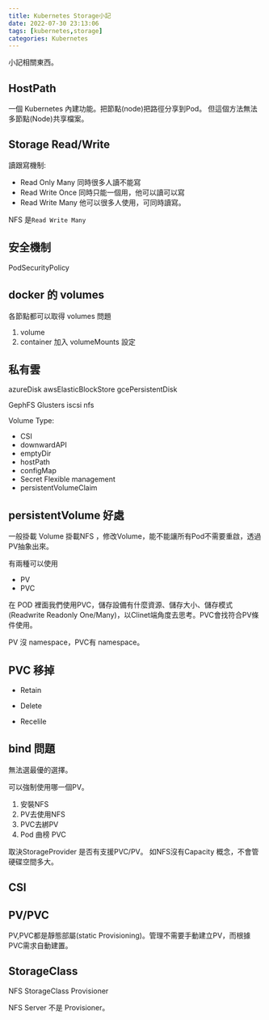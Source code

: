 ```yaml
---
title: Kubernetes Storage小記
date: 2022-07-30 23:13:06
tags: [kubernetes,storage]
categories: Kubernetes
---
```


小記相關東西。

<!--more-->

## HostPath

一個 Kubernetes 內建功能。把節點(node)把路徑分享到Pod。
但這個方法無法多節點(Node)共享檔案。


## Storage Read/Write

讀跟寫機制:
- Read Only Many
同時很多人讀不能寫
- Read Write Once
同時只能一個用，他可以讀可以寫
- Read Write Many
他可以很多人使用，可同時讀寫。

NFS 是`Read Write Many`



## 安全機制

PodSecurityPolicy

## docker 的 volumes


各節點都可以取得 volumes 問題


1. volume 
2. container 加入 volumeMounts 設定


## 私有雲

azureDisk
awsElasticBlockStore
gcePersistentDisk

GephFS
Glusters
iscsi
nfs


Volume Type:

- CSI
- downwardAPI
- emptyDir
- hostPath
- configMap
- Secret
Flexible management
- persistentVolumeClaim


## persistentVolume 好處

一般掛載 Volume 掛載NFS ，修改Volume，能不能讓所有Pod不需要重啟，透過PV抽象出來。

有兩種可以使用
- PV
- PVC

在 POD 裡面我們使用PVC，儲存設備有什麼資源、儲存大小、儲存模式(Readwrite Readonly One/Many)，以Clinet端角度去思考。PVC會找符合PV條件使用。 

PV 沒 namespace，PVC有 namespace。

## PVC 移掉


- Retain

- Delete

- Recelile

## bind 問題

無法選最優的選擇。

可以強制使用哪一個PV。

1. 安裝NFS
2. PV去使用NFS
3. PVC去綁PV
4. Pod 曲榜 PVC


取決StorageProvider 是否有支援PVC/PV。
如NFS沒有Capacity 概念，不會管硬碟空間多大。



## CSI




## PV/PVC

PV,PVC都是靜態部屬(static Provisioning)。管理不需要手動建立PV，而根據PVC需求自動建置。



## StorageClass

NFS StorageClass Provisioner

NFS Server 不是 Provisioner。